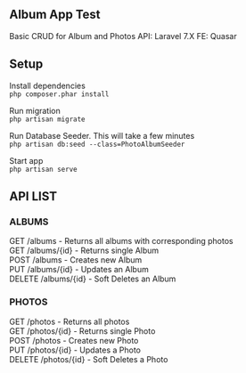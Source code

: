 ## Album App Test
Basic CRUD for Album and Photos
API: Laravel 7.X
FE: Quasar

## Setup

Install dependencies<br/>
`php composer.phar install`

Run migration<br/>
`php artisan migrate`

Run Database Seeder. This will take a few minutes<br/>
`php artisan db:seed --class=PhotoAlbumSeeder`

Start app<br/>
`php artisan serve`
## API LIST

### ALBUMS
GET     /albums         - Returns all albums with corresponding photos<br/>
GET     /albums/{id}    - Returns single Album<br/>
POST    /albums         - Creates new Album<br/>
PUT     /albums/{id}    - Updates an Album<br/>
DELETE  /albums/{id}    - Soft Deletes an Album<br/>

### PHOTOS
GET     /photos         - Returns all photos<br/>
GET     /photos/{id}    - Returns single Photo<br/>
POST    /photos         - Creates new Photo<br/>
PUT     /photos/{id}    - Updates a Photo<br/>
DELETE  /photos/{id}    - Soft Deletes a Photo<br/>
